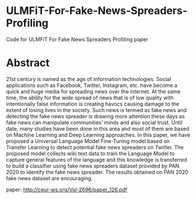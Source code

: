 # ULMFiT-For-Fake-News-Spreaders-Profiling
Code for ULMFiT For Fake News Spreaders Profiling paper


# Abstract 
21st century is named as the age of information technologies. Social applications such as Facebook, Twitter, Instagram, etc. have become a quick and huge media for spreading news over the internet. At the same time, the ability for the wide spread of news that is of low quality with intentionally false information is creating havocs causing damage to the extent of losing lives in the society.  Such news is termed as fake news and detecting the fake news spreader is drawing more attention these days as fake news can manipulate communities’ minds and also social trust. Until date, many studies have been done in this area and most of them are based on Machine Learning and Deep Learning approaches. In this paper, we have proposed a Universal Language Model Fine-Tuning model based on Transfer Learning to detect potential fake news spreaders on Twitter. The proposed model collects wiki text data to train the Language Model to capture general features of the language and this knowledge is transferred to build a classifier using fake news spreaders dataset provided by PAN 2020 to identify the fake news spreader. The results obtained on PAN 2020 fake news dataset are encouraging.


paper: http://ceur-ws.org/Vol-2696/paper_126.pdf
